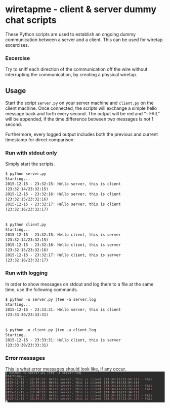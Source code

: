 # wiretapme - client & server dummy chat scripts
These Python scripts are used to establish an ongoing dummy communication between a server and a client. This can be used for wiretap excercises. 

### Excercise

Try to sniff each direction of the communication off the wire without interrupting the communication, by creating a physical wiretap.


## Usage
Start the script `server.py` on your server machine and `client.py` on the client machine. Once connected, the scripts will exchange a simple hello message back and forth every second. The output will be red and "- FAIL" will be appended, if the time difference between two messages is not 1 second. 

Furthermore, every logged output includes both the previous and current timestamp for direct comparison.

### Run with stdout only
Simply start the scripts.

    $ python server.py 
    Starting...
    2015-12-15 - 23:32:15: Hello server, this is client (23:32:14/23:32:15)
    2015-12-15 - 23:32:16: Hello server, this is client (23:32:15/23:32:16)
    2015-12-15 - 23:32:17: Hello server, this is client (23:32:16/23:32:17)
    
    
    $ python client.py
    Starting...
    2015-12-15 - 23:32:15: Hello client, this is server (23:32:14/23:32:15)
    2015-12-15 - 23:32:16: Hello client, this is server (23:32:15/23:32:16)
    2015-12-15 - 23:32:17: Hello client, this is server (23:32:16/23:32:17)


### Run with logging
In order to show messages on stdout and log them to a file at the same time, use the following commands.


    $ python -u server.py |tee -a server.log
    Starting...
    2015-12-15 - 23:33:31: Hello server, this is client (23:33:30/23:33:31)
    
    
    $ python -u client.py |tee -a client.log
    Starting...
    2015-12-15 - 23:33:31: Hello client, this is server (23:33:30/23:33:31)


### Error messages
This is what error messages should look like, if any occur.
![error images](wiretapme_errors.jpg)
